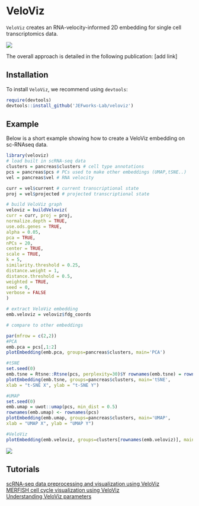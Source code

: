 
# VeloViz

<!-- badges: start -->
<!-- badges: end -->

`VeloViz` creates an RNA-velocity-informed 2D embedding for single cell transcriptomics data.

![](https://github.com/JEFworks/veloviz/blob/package/docs/img/readme_schematic.png)

The overall approach is detailed in the following publication: [add link]

## Installation

To install `VeloViz`, we recommend using `devtools`:

``` r
require(devtools)
devtools::install_github('JEFworks-Lab/veloviz')
```

## Example

Below is a short example showing how to create a VeloViz embedding on sc-RNAseq data.   

``` r
library(veloviz)
# load built in scRNA-seq data
clusters = pancreas$clusters # cell type annotations
pcs = pancreas$pcs # PCs used to make other embeddings (UMAP,tSNE..)
vel = pancreas$vel # RNA velocity

curr = vel$current # current transcriptional state
proj = vel$projected # projected transcriptional state

# build VeloViz graph
veloviz = buildVeloviz(
curr = curr, proj = proj,
normalize.depth = TRUE,
use.ods.genes = TRUE,
alpha = 0.05,
pca = TRUE,
nPCs = 20,
center = TRUE,
scale = TRUE,
k = 5,
similarity.threshold = 0.25,
distance.weight = 1,
distance.threshold = 0.5,
weighted = TRUE,
seed = 0,
verbose = FALSE
)

# extract VeloViz embedding
emb.veloviz = veloviz$fdg_coords

# compare to other embeddings

par(mfrow = c(2,2))
#PCA
emb.pca = pcs[,1:2]
plotEmbedding(emb.pca, groups=pancreas$clusters, main='PCA')

#tSNE
set.seed(0)
emb.tsne = Rtsne::Rtsne(pcs, perplexity=30)$Y rownames(emb.tsne) = rownames(pcs)
plotEmbedding(emb.tsne, groups=pancreas$clusters, main='tSNE',
xlab = "t-SNE X", ylab = "t-SNE Y")

#UMAP
set.seed(0)
emb.umap = uwot::umap(pcs, min_dist = 0.5)
rownames(emb.umap) <- rownames(pcs)
plotEmbedding(emb.umap, groups=pancreas$clusters, main='UMAP',
xlab = "UMAP X", ylab = "UMAP Y")

#VeloViz
plotEmbedding(emb.veloviz, groups=clusters[rownames(emb.veloviz)], main='veloviz')

```
![](https://github.com/JEFworks/veloviz/blob/package/docs/img/readme_example.png)

## Tutorials
[scRNA-seq data preprocessing and visualization using VeloViz](https://github.com/JEFworks/veloviz/blob/package/docs/pancreas.md)  
[MERFISH cell cycle visualization using VeloViz](https://github.com/JEFworks/veloviz/blob/package/docs/merfish.md)  
[Understanding VeloViz parameters](https://github.com/JEFworks/veloviz/blob/package/docs/simulation.md)

